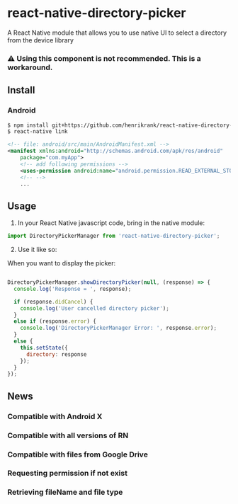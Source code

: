 # react-native-directory-picker
A React Native module that allows you to use native UI to select a directory from the device library

###  :warning: Using this component is not recommended. This is a workaround.

## Install

### Android

```bash
$ npm install git+https://github.com/henrikrank/react-native-directory-picker.git
$ react-native link
```

```xml
<!-- file: android/src/main/AndroidManifest.xml -->
<manifest xmlns:android="http://schemas.android.com/apk/res/android"
    package="com.myApp">
    <!-- add following permissions -->
    <uses-permission android:name="android.permission.READ_EXTERNAL_STORAGE"/>
    <!-- -->
    ...
```

## Usage
1. In your React Native javascript code, bring in the native module:

  ```javascript
import DirectoryPickerManager from 'react-native-directory-picker';
  ```
2. Use it like so:

  When you want to display the picker:
  ```javascript

  DirectoryPickerManager.showDirectoryPicker(null, (response) => {
    console.log('Response = ', response);

    if (response.didCancel) {
      console.log('User cancelled directory picker');
    }
    else if (response.error) {
      console.log('DirectoryPickerManager Error: ', response.error);
    }
    else {
      this.setState({
        directory: response
      });
    }
  });
  ```

## News
### Compatible with Android X
### Compatible with all versions of RN
### Compatible with files from Google Drive
### Requesting permission if not exist
### Retrieving fileName and file type

